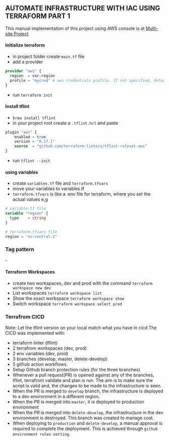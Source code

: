 ## AUTOMATE INFRASTRUCTURE WITH IAC USING TERRAFORM PART 1

This manual implementation of this project using AWS console is at [Multi-site Project](https://github.com/chis0m/devops-pbl-projects/blob/master/p15-multiple-site-on-aws.md)

#### Initialize terraform
- in project folder create `main.tf` file
- add a provider
```terraform
provider "aws" {
  region  = var.region
  profile = "mycred" # aws credentials profile. If not specified, default will be used
}
```
- run `terraform init`

#### Install tflint
- `brew install tflint`
- in your project root create a `.tflint.hcl` and paste
```terraform
plugin "aws" {
    enabled = true
    version = "0.17.1"
    source  = "github.com/terraform-linters/tflint-ruleset-aws"
}
```
- run `tflint --init`

#### using variables
- create `variables.tf` file and `terraform.tfvars`
- move your variables to variables.tf
- `terraform.tfvars` is like a .env file for terraform, where you set the actual values e,g
```terraform
# variable.tf file
variable "region" {
  type    = string
}

# terraform.tfvars file
region = "eu-central-1"
```

### Tag pattern
<Project>-<Worspace><ResourceTitle><Resource>

#### Terraform Workspaces
- create two workspaces, dev and prod with the command `terraform workspace new dev`
- List workspaces  `terraform workspace list`
- Show the exact workspace `terraform workspace show`
- Switch workspace `terraform workspace select prod`

### Terrafrom CICD
Note: Let the tflint version on your local match what you have in cicd
The CICD was implemented with:
- terraform linter (tflint)
- 2 terrafrom workspaces (dev, prod)
- 2 env variables (dev, prod)
- 3 branches (develop, master, delete-develop)
- 5 github action workflows
- Setup Github branch protection rules (for the three branches)  
- Whenever a pull request(PR) is opened against any of the branches, tflint, terrafrom validate and plan is run. 
The aim is to make sure the script is valid and, the changes to be made to the infrastructure is seen.
- When the PR is merged to `develop` branch, the infrastructure is deployed to a dev environment in a different region.
- When the PR is merged into `master`, it is deployed to production environment
- When the PR is merged into `delete-develop`, the infrastructure in the dev environment is destroyed. This branch was created to manage cost.
- When deploying to `production` and `delete-develop`, a manual approval is required to complete the deployment. This is achieved through `github environment rules setting`.


  
  

